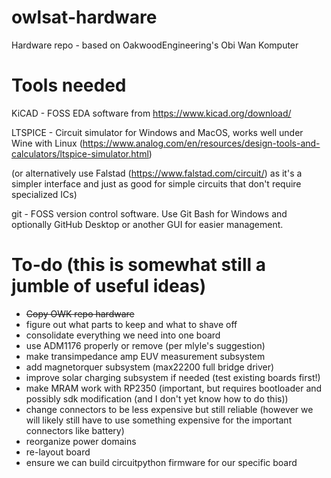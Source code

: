 # owlsat-hardware
Hardware repo - based on OakwoodEngineering's Obi Wan Komputer

# Tools needed
KiCAD - FOSS EDA software from https://www.kicad.org/download/ 

LTSPICE - Circuit simulator for Windows and MacOS, works well under Wine with Linux (https://www.analog.com/en/resources/design-tools-and-calculators/ltspice-simulator.html)

(or alternatively use Falstad (https://www.falstad.com/circuit/) as it's a simpler interface and just as good for simple circuits that don't require specialized ICs)

git - FOSS version control software. Use Git Bash for Windows and optionally GitHub Desktop or another GUI for easier management.

# To-do (this is somewhat still a jumble of useful ideas)

- ~~Copy OWK repo hardware~~
- figure out what parts to keep and what to shave off
- consolidate everything we need into one board
- use ADM1176 properly or remove (per mlyle's suggestion)
- make transimpedance amp EUV measurement subsystem
- add magnetorquer subsystem (max22200 full bridge driver)
- improve solar charging subsystem if needed (test existing boards first!)
- make MRAM work with RP2350 (important, but requires bootloader and possibly sdk modification (and I don't yet know how to do this))
- change connectors to be less expensive but still reliable (however we will likely still have to use something expensive for the important connectors like battery)
- reorganize power domains
- re-layout board
- ensure we can build circuitpython firmware for our specific board

